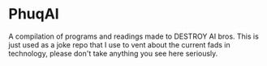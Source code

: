 # PhuqAI
A compilation of programs and readings made to DESTROY AI bros. This is just used as a joke repo that I use to vent about the current fads in technology, please don't take anything you see here seriously.
